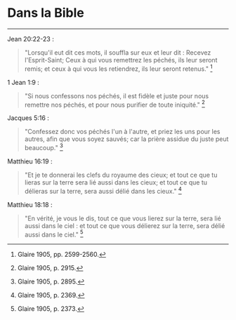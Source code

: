 # Dans la Bible

***

Jean 20:22-23 :

> "Lorsqu'il eut dit ces mots, il souffla sur eux et leur dit : Recevez l'Esprit-Saint; Ceux à qui vous remettrez les péchés, ils leur seront remis; et ceux à qui vous les retiendrez, ils leur seront retenus." [^1]

[^1]: Glaire 1905, pp. 2599-2560.

1 Jean 1:9 :

> "Si nous confessons nos péchés, il est fidèle et juste pour nous remettre nos péchés, et pour nous purifier de toute iniquité." [^2]

[^2]: Glaire 1905, p. 2915.

Jacques 5:16 : 

> "Confessez donc vos péchés l'un à l'autre, et priez les uns pour les autres, afin que vous soyez sauvés; car la prière assidue du juste peut beaucoup." [^3]

[^3]: Glaire 1905, p. 2895.

Matthieu 16:19 :

> "Et je te donnerai les clefs du royaume des cieux; et tout ce que tu lieras sur la terre sera lié aussi dans les cieux; et tout ce que tu délieras sur la terre, sera aussi délié dans les cieux." [^4]

[^4]: Glaire 1905, p. 2369.

Matthieu 18:18 :

> "En vérité, je vous le dis, tout ce que vous lierez sur la terre, sera lié aussi dans le ciel : et tout ce que vous délierez sur la terre, sera délié aussi dans le ciel." [^5]

[^5]: Glaire 1905, p. 2373.
